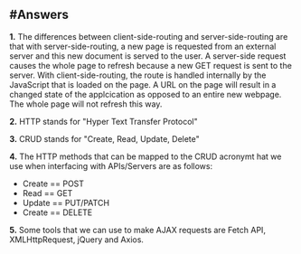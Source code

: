 #Answers
------

**1.** The differences between client-side-routing and server-side-routing are that with server-side-routing, a new page is requested from an external server and this new document is served to the user. A server-side request causes the whole page to refresh because a new GET request is sent to the server. With client-side-routing, the route is handled internally by the JavaScript that is loaded on the page. A URL on the page will result in a changed state of the applcication as opposed to an entire new webpage. The whole page will not refresh this way.

**2.** HTTP stands for "Hyper Text Transfer Protocol"

**3.** CRUD stands for "Create, Read, Update, Delete"

**4.** The HTTP methods that can be mapped to the CRUD acronymt hat we use when interfacing with APIs/Servers are as follows:

* Create == POST
* Read == GET
* Update == PUT/PATCH
* Create == DELETE

**5.** Some tools that we can use to make AJAX requests are Fetch API, XMLHttpRequest, jQuery and Axios.